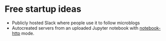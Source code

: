 # Free startup ideas

- Publicly hosted Slack where people use it to follow microblogs
- Autocreated servers from an uploaded Jupyter notebook with [notebook-http](https://jupyter-kernel-gateway.readthedocs.io/en/latest/http-mode.html) mode.
